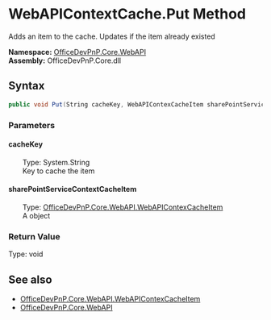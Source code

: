 # WebAPIContextCache.Put Method  
Adds an item to the cache. Updates if the item already existed  

**Namespace:** [OfficeDevPnP.Core.WebAPI](OfficeDevPnP.Core.WebAPI.md)  
**Assembly:** OfficeDevPnP.Core.dll  
## Syntax
```C#
public void Put(String cacheKey, WebAPIContexCacheItem sharePointServiceContextCacheItem)
```
### Parameters
#### cacheKey  
&emsp;&emsp;Type: System.String  
&emsp;&emsp;Key to cache the item  

#### sharePointServiceContextCacheItem  
&emsp;&emsp;Type: [OfficeDevPnP.Core.WebAPI.WebAPIContexCacheItem](OfficeDevPnP.Core.WebAPI.WebAPIContexCacheItem.md)  
&emsp;&emsp;A  object  

### Return Value
Type: void  

## See also
- [OfficeDevPnP.Core.WebAPI.WebAPIContexCacheItem](OfficeDevPnP.Core.WebAPI.WebAPIContexCacheItem.md)
- [OfficeDevPnP.Core.WebAPI](OfficeDevPnP.Core.WebAPI.md)
